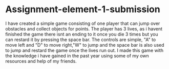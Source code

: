 # Assignment-element-1-submission

I have created a simple game consisting of one player that can jump over obstacles and collect objects for points. The player has 3 lives, as i havent finished the game there isnt an ending to it once you die 3 times but you can restard it by pressing the space bar. The controls are simple, "A" to move left and "D" to move right,"W" to jump and the space bar is also used to jump and restard the game once the lives run out. I made this game with the knowledge i have gained in the past year using some of my own resources and help of my friends. 
